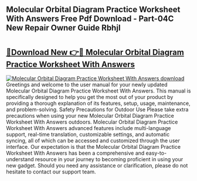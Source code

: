 ## Molecular Orbital Diagram Practice Worksheet With Answers Free Pdf Download - Part-04C New Repair Owner Guide RbhjI

# <h2><a href="http://dfo8mu.blite.top/?on=Molecular+Orbital+Diagram+Practice+Worksheet+With+Answers">🔗Download New 👉🔴 Molecular Orbital Diagram Practice Worksheet With Answers</a></h2>

[![Molecular Orbital Diagram Practice Worksheet With Answers download](https://i.imgur.com/lujVjoI.png)](http://dfo8mu.blite.top/?on=Molecular+Orbital+Diagram+Practice+Worksheet+With+Answers)
Greetings and welcome to the user manual for your newly updated Molecular Orbital Diagram Practice Worksheet With Answers. This manual is specifically designed to help you get the most out of your product by providing a thorough explanation of its features, setup, usage, maintenance, and problem-solving. Safety Precautions for Outdoor Use Please take extra precautions when using your new Molecular Orbital Diagram Practice Worksheet With Answers outdoors. Molecular Orbital Diagram Practice Worksheet With Answers advanced features include multi-language support, real-time translation, customizable settings, and automatic syncing, all of which can be accessed and customized through the user interface. Our expectation is that the Molecular Orbital Diagram Practice Worksheet With Answers has been a comprehensive and easy-to-understand resource in your journey to becoming proficient in using your new gadget. Should you need any assistance or clarification, please do not hesitate to contact our support team.

